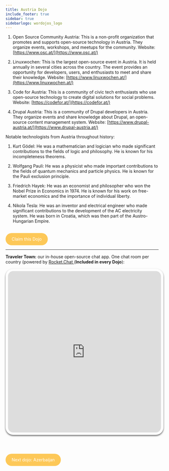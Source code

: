 ```yaml
---
title: Austria Dojo
include_footer: true
sidebar: true
sidebarlogo: wordojos_logo
---
```


1.  Open Source Community Austria: This is a non-profit organization that promotes and supports open-source technology in Austria. They organize events, workshops, and meetups for the community. Website: [https://www.osc.at/](https://www.osc.at/)
    
2.  Linuxwochen: This is the largest open-source event in Austria. It is held annually in several cities across the country. The event provides an opportunity for developers, users, and enthusiasts to meet and share their knowledge. Website: [https://www.linuxwochen.at/](https://www.linuxwochen.at/)
    
3.  Code for Austria: This is a community of civic tech enthusiasts who use open-source technology to create digital solutions for social problems. Website: [https://codefor.at/](https://codefor.at/)
    
4.  Drupal Austria: This is a community of Drupal developers in Austria. They organize events and share knowledge about Drupal, an open-source content management system. Website: [https://www.drupal-austria.at/](https://www.drupal-austria.at/)
    

Notable technologists from Austria throughout history:

1.  Kurt Gödel: He was a mathematician and logician who made significant contributions to the fields of logic and philosophy. He is known for his incompleteness theorems.
    
2.  Wolfgang Pauli: He was a physicist who made important contributions to the fields of quantum mechanics and particle physics. He is known for the Pauli exclusion principle.
    
3.  Friedrich Hayek: He was an economist and philosopher who won the Nobel Prize in Economics in 1974. He is known for his work on free-market economics and the importance of individual liberty.
    
4.  Nikola Tesla: He was an inventor and electrical engineer who made significant contributions to the development of the AC electricity system. He was born in Croatia, which was then part of the Austro-Hungarian Empire.
    

<br>
<html>
  <head>
    <style>
      .button {
        display: inline-block;
        padding: 20px 20px;
        text-align: center;
        text-decoration: none;
        color: #ffffff;
        background-color: #FDC858;
        border-radius: 33px;
        outline: none;
        line-height:  0%;
      }
    </style>
  </head>
  <body>
    <a class="button" href="https://blog.workdojos.com/Austria" target="_blank">Claim this Dojo</a>
  </body>
</html>
<br>

---


**Traveler Town:**   our in-house open-source chat app.  One chat room per country (powered by <a href="https://rocket.chat" >Rocket.Chat </a>  (**Included in every Dojo**):  

<iframe src="https://chat.traveler.town/channel/Austria" style="width: 100%;height: 530px;padding: 8px; box-shadow: 0 3px 5px rgba(0,0,0,.6);border-radius: 25px;overflow: hidden;border: none;" align="middle"></iframe>


<br><br>

<html>
  <head>
    <style>
      .button {
        display: inline-block;
        padding: 20px 20px;
        text-align: center;
        text-decoration: none;
        color: #ffffff;
        background-color: #FDC858;
        border-radius: 33px;
        outline: none;
        line-height:  %;
      }
    </style>
  </head>
  <body>
    <a class="button" href="https://workdojos.com/Azerbaijan">Next dojo:  Azerbaijan</a>
  </body>
</html>